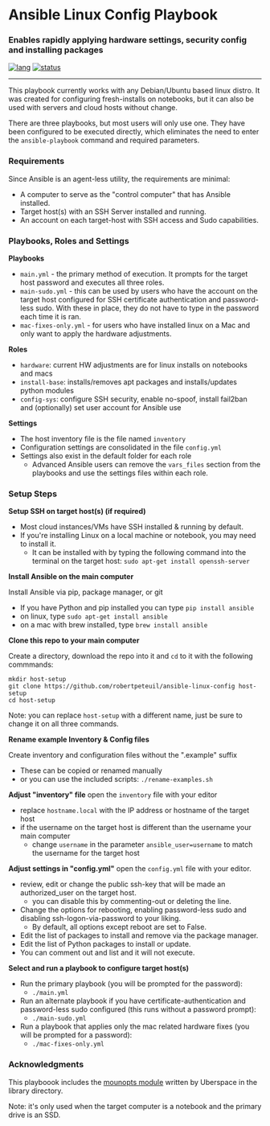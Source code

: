# Ansible Linux Config Playbook
### Enables rapidly applying hardware settings, security config and installing packages
[![lang](https://img.shields.io/badge/language-ansible-3572A5.svg?style=flat-square)](https://github.com/robertpeteuil/ansible-linux-config)
[![status](https://img.shields.io/badge/status-stable-brightgreen.svg?style=flat-square)](https://github.com/robertpeteuil/ansible-linux-config)

---

This playbook currently works with any Debian/Ubuntu based linux distro.  It was  created for configuring fresh-installs on notebooks, but it can also be used with servers and cloud hosts without change.  

There are three playbooks, but most users will only use one.  They have been configured to be executed directly, which eliminates the need to enter the `ansible-playbook` command and required parameters.

### Requirements
Since Ansible is an agent-less utility, the requirements are minimal:
- A computer to serve as the "control computer" that has Ansible installed.
- Target host(s) with an SSH Server installed and running.
- An account on each target-host with SSH access and Sudo capabilities.

### Playbooks, Roles and Settings

**Playbooks**
- `main.yml` - the primary method of execution.  It prompts for the target host password and executes all three roles.
- `main-sudo.yml` - this can be used by users who have the account on the target host configured for SSH certificate authentication and password-less sudo.  With these in place, they do not have to type in the password each time it is ran.
- `mac-fixes-only.yml` - for users who have installed linux on a Mac and only want to apply the hardware adjustments.

**Roles**
- `hardware`: current HW adjustments are for linux installs on notebooks and macs
- `install-base`: installs/removes apt packages and installs/updates python modules
- `config-sys`: configure SSH security, enable no-spoof, install fail2ban and (optionally) set user account for Ansible use

**Settings**
- The host inventory file is the file named `inventory`
- Configuration settings are consolidated in the file `config.yml`
- Settings also exist in the default folder for each role
  - Advanced Ansible users can remove the `vars_files` section from the playbooks and use the settings files within each role.

### Setup Steps

**Setup SSH on target host(s) (if required)**
- Most cloud instances/VMs have SSH installed & running by default.
- If you're installing Linux on a local machine or notebook, you may need to install it.
  - It can be installed with by typing the following command into the terminal on the target host: `sudo apt-get install openssh-server`

**Install Ansible on the main computer**

Install Ansible via pip, package manager, or git
- If you have Python and pip installed you can type `pip install ansible`
- on linux, type `sudo apt-get install ansible`
- on a mac with brew installed, type `brew install ansible`

**Clone this repo to your main computer**

Create a directory, download the repo into it and `cd` to it with the following commmands:

```
mkdir host-setup
git clone https://github.com/robertpeteuil/ansible-linux-config host-setup
cd host-setup
```

Note: you can replace `host-setup` with a different name, just be sure to change it on all three commands.


**Rename example Inventory & Config files**

Create inventory and configuration files without the ".example" suffix
- These can be copied or renamed manually
- or you can use the included scripts: `./rename-examples.sh`

**Adjust "inventory" file**
open the `inventory` file with your editor
- replace `hostname.local` with the IP address or hostname of the target host
- if the username on the target host is different than the username your main computer
  - change `username` in the parameter `ansible_user=username` to match the username for the target host

**Adjust settings in "config.yml"**
open the `config.yml` file with your editor.
- review, edit or change the public ssh-key that will be made an authorized_user on the target host.
  - you can disable this by commenting-out or deleting the line.
- Change the options for rebooting, enabling password-less sudo and disabling ssh-logon-via-password to your liking.
  - By default, all options except reboot are set to False.
- Edit the list of packages to  install and remove via the package manager.
- Edit the list of Python packages to install or update.
- You can comment out and list and it will not execute.

**Select and run a playbook to configure target host(s)**
- Run the primary playbook (you will be prompted for the password):
  - `./main.yml`
- Run an alternate playbook if you have certificate-authentication and password-less sudo configured (this runs without a password prompt):
  - `./main-sudo.yml`
- Run a playbook that applies only the mac related hardware fixes (you will be prompted for a password):
  - `./mac-fixes-only.yml`

### Acknowledgments

This playboook includes the [mounopts module](https://github.com/Uberspace/ansible-mountopts) written by Uberspace in the library directory.  

Note: it's only used when the target computer is a notebook and the primary drive is an SSD.
